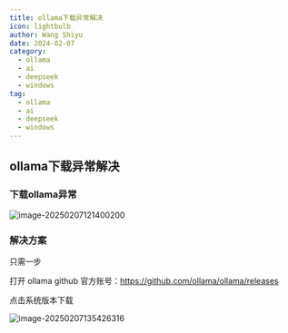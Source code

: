 ```yaml
---
title: ollama下载异常解决
icon: lightbulb
author: Wang Shiyu
date: 2024-02-07
category:
  - ollama
  - ai
  - deepseek
  - windows
tag:
  - ollama
  - ai
  - deepseek
  - windows
---
```





## ollama下载异常解决



### 下载ollama异常

![image-20250207121400200](https://javapub-common-oss.oss-cn-beijing.aliyuncs.com/javapub/2025%2F02%2F07%2F20250207-121401.png)


### 解决方案

只需一步

打开 ollama github 官方账号：https://github.com/ollama/ollama/releases

点击系统版本下载

![image-20250207135426316](https://javapub-common-oss.oss-cn-beijing.aliyuncs.com/javapub/202502071354482.png)

